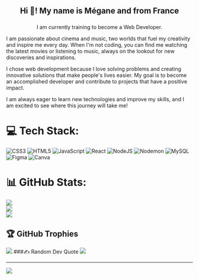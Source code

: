 <h2 align="center">Hi 👋! My name is Mégane and from France</h2>

###

<p align="center">I am currently training to become a Web Developer.

I am passionate about cinema and music, two worlds that fuel my creativity and inspire me every day. When I'm not coding, you can find me watching the latest movies or listening to music, always on the lookout for new discoveries and inspirations.

I chose web development because I love solving problems and creating innovative solutions that make people's lives easier. My goal is to become an accomplished developer and contribute to projects that have a positive impact.

I am always eager to learn new technologies and improve my skills, and I am excited to see where this journey will take me!</p>

###


# 💻 Tech Stack:
![CSS3](https://img.shields.io/badge/css3-%231572B6.svg?style=for-the-badge&logo=css3&logoColor=white) ![HTML5](https://img.shields.io/badge/html5-%23E34F26.svg?style=for-the-badge&logo=html5&logoColor=white) ![JavaScript](https://img.shields.io/badge/javascript-%23323330.svg?style=for-the-badge&logo=javascript&logoColor=%23F7DF1E) ![React](https://img.shields.io/badge/react-%2320232a.svg?style=for-the-badge&logo=react&logoColor=%2361DAFB) ![NodeJS](https://img.shields.io/badge/node.js-6DA55F?style=for-the-badge&logo=node.js&logoColor=white) ![Nodemon](https://img.shields.io/badge/NODEMON-%23323330.svg?style=for-the-badge&logo=nodemon&logoColor=%BBDEAD) ![MySQL](https://img.shields.io/badge/mysql-4479A1.svg?style=for-the-badge&logo=mysql&logoColor=white) ![Figma](https://img.shields.io/badge/figma-%23F24E1E.svg?style=for-the-badge&logo=figma&logoColor=white) ![Canva](https://img.shields.io/badge/Canva-%2300C4CC.svg?style=for-the-badge&logo=Canva&logoColor=white)
# 📊 GitHub Stats:
![](https://github-readme-stats.vercel.app/api?username=Megane45&theme=blue-green&hide_border=true&include_all_commits=true&count_private=true)<br/>
![](https://github-readme-streak-stats.herokuapp.com/?user=Megane45&theme=blue-green&hide_border=true)<br/>
![](https://github-readme-stats.vercel.app/api/top-langs/?username=Megane45&theme=blue-green&hide_border=true&include_all_commits=true&count_private=true&layout=compact)
## 🏆 GitHub Trophies
![](https://github-profile-trophy.vercel.app/?username=Megane45&theme=radical&no-frame=false&no-bg=true&margin-w=4)
###✍️ Random Dev Quote
![](https://quotes-github-readme.vercel.app/api?type=horizontal&theme=radical)

---
[![](https://visitcount.itsvg.in/api?id=Megane45&icon=0&color=0)](https://visitcount.itsvg.in)

<!-- Proudly created with GPRM ( https://gprm.itsvg.in ) -->


